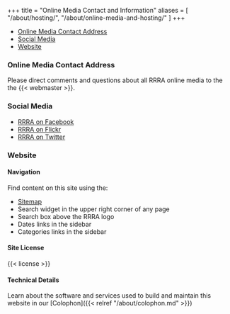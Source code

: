 +++
title = "Online Media Contact and Information"
aliases = [ "/about/hosting/", "/about/online-media-and-hosting/" ]
+++
* [Online Media Contact Address](#online-media-contact-address)
* [Social Media](#social-media)
* [Website](#website)

### Online Media Contact Address

Please direct comments and questions about all RRRA online media to the the {{< webmaster >}}.

### Social Media

* [RRRA on Facebook](https://www.facebook.com/W0ILO)
* [RRRA on Flickr](https://www.flickr.com/photos/rrra-fargo/)
* [RRRA on Twitter](http://twitter.com/w0ilo)

### Website

#### Navigation

Find content on this site using the:

* [Sitemap](/sitemap.html)
* Search widget in the upper right corner of any page
* Search box above the RRRA logo
* Dates links in the sidebar
* Categories links in the sidebar

#### Site License 

{{< license >}}

#### Technical Details

Learn about the software and services used to build and maintain this website in our [Colophon]({{< relref "/about/colophon.md" >}})

